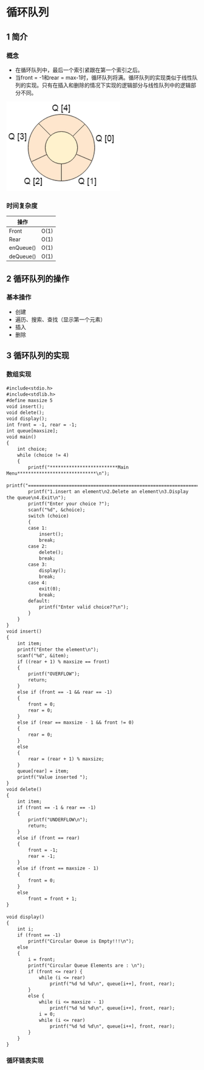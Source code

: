 # 循环队列

## 1 简介
### 概念

* 在循环队列中，最后一个索引紧跟在第一个索引之后。 
* 当front = -1和rear = max-1时，循环队列将满。循环队列的实现类似于线性队列的实现。只有在插入和删除的情况下实现的逻辑部分与线性队列中的逻辑部分不同。

![](image/循环队列.png)

### 时间复杂度

| 操作        |      |
|-----------|------|
| Front     | O(1) |
| Rear      | O(1) |
| enQueue() | O(1) |
| deQueue() | O(1) |




## 2 循环队列的操作
### 基本操作
* 创建
* 遍历、搜索、查找（显示第一个元素）
* 插入
* 删除

## 3 循环队列的实现

### 数组实现
```
#include<stdio.h>   
#include<stdlib.h>  
#define maxsize 5  
void insert();
void delete();
void display();
int front = -1, rear = -1;
int queue[maxsize];
void main()
{
    int choice;
    while (choice != 4)
    {
        printf("*************************Main Menu*****************************\n");
        printf("=================================================================\n");
        printf("1.insert an element\n2.Delete an element\n3.Display the queue\n4.Exit\n");
        printf("Enter your choice ?");
        scanf("%d", &choice);
        switch (choice)
        {
        case 1:
            insert();
            break;
        case 2:
            delete();
            break;
        case 3:
            display();
            break;
        case 4:
            exit(0);
            break;
        default:
            printf("Enter valid choice??\n");
        }
    }
}
void insert()
{
    int item;
    printf("Enter the element\n");
    scanf("%d", &item);
    if ((rear + 1) % maxsize == front)
    {
        printf("OVERFLOW");
        return;
    }
    else if (front == -1 && rear == -1)
    {
        front = 0;
        rear = 0;
    }
    else if (rear == maxsize - 1 && front != 0)
    {
        rear = 0;
    }
    else
    {
        rear = (rear + 1) % maxsize;
    }
    queue[rear] = item;
    printf("Value inserted ");
}
void delete()
{
    int item;
    if (front == -1 & rear == -1)
    {
        printf("UNDERFLOW\n");
        return;
    }
    else if (front == rear)
    {
        front = -1;
        rear = -1;
    }
    else if (front == maxsize - 1)
    {
        front = 0;
    }
    else
        front = front + 1;
}

void display()
{
    int i;
    if (front == -1)
        printf("Circular Queue is Empty!!!\n");
    else
    {
        i = front;
        printf("Circular Queue Elements are : \n");
        if (front <= rear) {
            while (i <= rear)
                printf("%d %d %d\n", queue[i++], front, rear);
        }
        else {
            while (i <= maxsize - 1)
                printf("%d %d %d\n", queue[i++], front, rear);
            i = 0;
            while (i <= rear)
                printf("%d %d %d\n", queue[i++], front, rear);
        }
    }
}
```
### 循环链表实现
